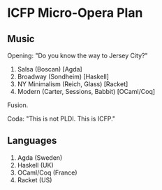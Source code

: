 # ICFP Micro-Opera Plan

## Music

Opening: "Do you know the way to Jersey City?"

1. Salsa (Boscan) [Agda]
2. Broadway (Sondheim) [Haskell]
3. NY Minimalism (Reich, Glass) [Racket]
4. Modern (Carter, Sessions, Babbit) [OCaml/Coq]

Fusion.

Coda: "This is not PLDI. This is ICFP."

## Languages

1. Agda (Sweden)
2. Haskell (UK)
3. OCaml/Coq (France)
4. Racket (US)
